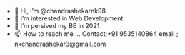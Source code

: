 - 👋 Hi, I’m @chandrashekarnk98
- 👀 I’m interested in Web Development 
- 🌱 I’m persived my BE in 2021
- 📫 How to reach me ...
Contact;+91 9535140864
    email ; nkchandrashekar3@gmail.com

<!---
chandrashekarnk98/chandrashekarnk98 is a ✨ special ✨ repository because its `README.md` (this file) appears on your GitHub profile.
You can click the Preview link to take a look at your changes.
--->
